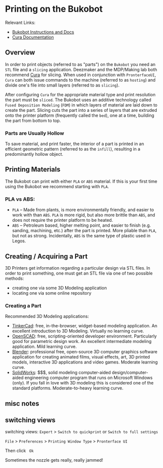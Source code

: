 # Printing on the Bukobot

Relevant Links:
* [Bukobot Instructions and Docs](http://bukobot.com/Bukobot%203D%20Printer)
* [Cura Documentation](https://ultimaker.com/en/products/cura-software)


## Overview

In order to print objects (referred to as "parts") on the `Bukobot` you need an `STL` file and a `slicing` application. Deezmaker and the MDP/Making lab both recommend [Cura](https://ultimaker.com/en/products/cura-software) for slicing. When used in conjunction with `PronterfaceUI`, `Cura` can both issue commands to the machine (referred to as `hosting`) and divide one's file into small layers (referred to as `slicing`).

After configuring `Cura` for the appropriate material type and print resolution the part must be `sliced`. The Bukobot uses an additive technology called `Fused Deposition Modeling` (`FDM`) in which layers of material are laid down to create the part. Slicing cuts the part into a series of layers that are extruded onto the printer platform (frequently called the `bed`), one at a time, building the part from bottom to top.


### Parts are Usually Hollow

To save material, and print faster, the interior of a part is printed in an efficient geometric pattern (referred to as the `infill`), resulting in a predominantly hollow object.


## Printing Materials

The Bukobot can print with either `PLA` or `ABS` material. If this is your first time using the Bukobot we recommend starting with `PLA`.

### PLA vs ABS:
* `PLA` – Made from plants, is more environmentally friendly, and easier to work with than `ABS`. `PLA` is more rigid, but also more brittle than `ABS`, and does not require the printer platform to be heated.
* `ABS` – Petroleum based, higher melting point, and easier to finish (e.g. sanding, machining, etc.) after the part is printed. More pliable than `PLA`, but not as strong. Incidentally, `ABS` is the same type of plastic used in Legos.


## Creating / Acquiring a Part

3D Printers get information regarding a particular design via STL files. In order to print something, one must get an STL file via one of two possible methods:

* creating one via some 3D Modeling application
* locating one via some online repository


### Creating a Part

Recommended 3D Modeling applications:
* [TinkerCad](https://www.tinkercad.com/): free, in-the-browser, widget-based modeling application. An excellent introduction to 3D Modeling. Virtually no learning curve.
* [OpenSCAD](http://www.openscad.org/): free, scripting-oriented developer environment. Particularly good for parametric design work. An excellent intermediate modeling application. Mild learning curve.
* [Blender](https://www.blender.org/): professional free, open-source 3D computer graphics software application for creating animated films, visual effects, art, 3D printed models, interactive 3D applications and video games. Moderate learning curve.
* [SolidWorks](http://www.solidworks.com/): $$$, solid modeling computer-aided design/computer-aided engineering computer program that runs on Microsoft Windows (only). If you fall in love with 3D modeling this is considered one of the standard platforms. Moderate-to-heavy learning curve.


## misc notes

## switching views

switching views: `Expert` > `Switch to quickprint` or `Switch to full settings`

`File` > `Preferences` > `Printing Window Type` > `Pronterface UI`

Then click ` Ok`

Sometimes the nozzle gets really, really jammed!
